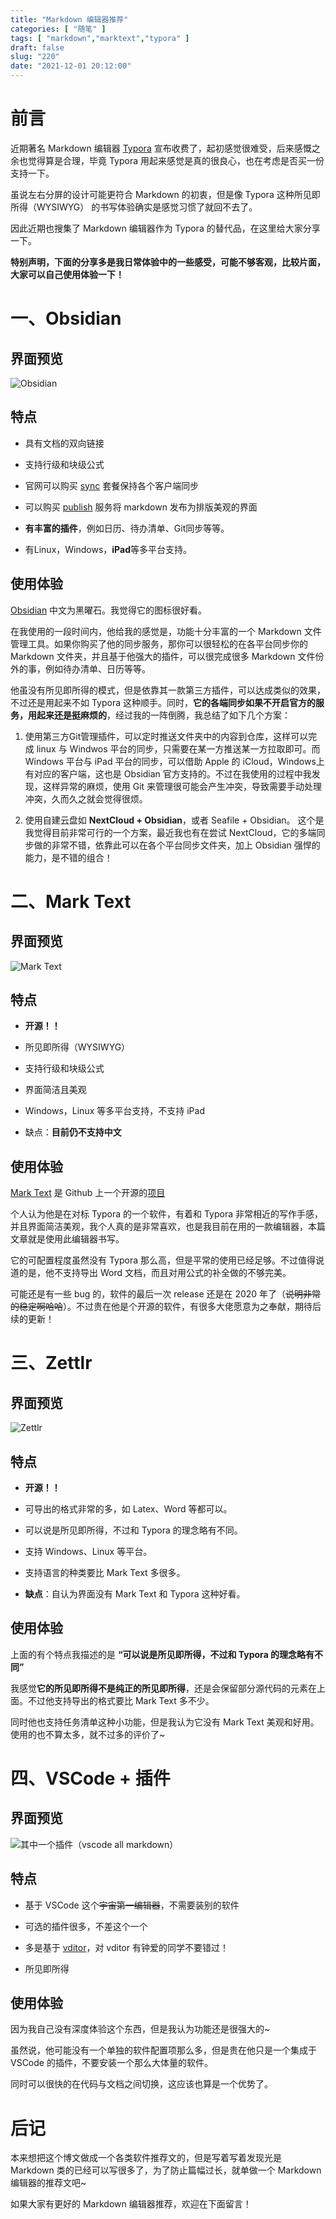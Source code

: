 ```yaml
---
title: "Markdown 编辑器推荐"
categories: [ "随笔" ]
tags: [ "markdown","marktext","typora" ]
draft: false
slug: "220"
date: "2021-12-01 20:12:00"
---
```


# 前言

近期著名 Markdown 编辑器 [Typora](https://typora.io/) 宣布收费了，起初感觉很难受，后来感慨之余也觉得算是合理，毕竟 Typora 用起来感觉是真的很良心，也在考虑是否买一份支持一下。

虽说左右分屏的设计可能更符合 Markdown 的初衷，但是像 Typora 这种所见即所得（WYSIWYG） 的书写体验确实是感觉习惯了就回不去了。

因此近期也搜集了 Markdown 编辑器作为 Typora 的替代品，在这里给大家分享一下。

**特别声明，下面的分享多是我日常体验中的一些感受，可能不够客观，比较片面，大家可以自己使用体验一下！**

# 一、Obsidian

## 界面预览

![Obsidian][1]

## 特点

- 具有文档的双向链接

- 支持行级和块级公式

- 官网可以购买 [sync](https://obsidian.md/sync) 套餐保持各个客户端同步

- 可以购买 [publish](https://obsidian.md/publish) 服务将 markdown 发布为排版美观的界面

- **有丰富的插件**，例如日历、待办清单、Git同步等等。

- 有Linux，Windows，**iPad**等多平台支持。

## 使用体验

[Obsidian](https://obsidian.md/) 中文为黑曜石。我觉得它的图标很好看。

在我使用的一段时间内，他给我的感觉是，功能十分丰富的一个 Markdown 文件管理工具。如果你购买了他的同步服务，那你可以很轻松的在各平台同步你的 Markdown 文件夹，并且基于他强大的插件，可以很完成很多 Markdown 文件份外的事，例如待办清单、日历等等。

他虽没有所见即所得的模式，但是依靠其一款第三方插件，可以达成类似的效果，不过还是用起来不如 Typora 这种顺手。同时，**它的各端同步如果不开启官方的服务，用起来还是挺麻烦的**，经过我的一阵倒腾，我总结了如下几个方案：

1. 使用第三方Git管理插件，可以定时推送文件夹中的内容到仓库，这样可以完成 linux 与 Windwos 平台的同步，只需要在某一方推送某一方拉取即可。而 Windows 平台与 iPad 平台的同步，可以借助 Apple 的 iCloud，Windows上有对应的客户端，这也是 Obsidian 官方支持的。不过在我使用的过程中我发现，这样异常的麻烦，使用 Git 来管理很可能会产生冲突，导致需要手动处理冲突，久而久之就会觉得很烦。

2. 使用自建云盘如 **NextCloud + Obsidian**，或者 Seafile + Obsidian。 这个是我觉得目前非常可行的一个方案，最近我也有在尝试 NextCloud，它的多端同步做的非常不错，依靠此可以在各个平台同步文件夹，加上 Obsidian 强悍的能力，是不错的组合！

# 二、Mark Text

## 界面预览

![Mark Text][2]

## 特点

- **开源！！**

- 所见即所得（WYSIWYG）

- 支持行级和块级公式

- 界面简洁且美观

- Windows，Linux 等多平台支持，不支持 iPad

- 缺点：**目前仍不支持中文**

## 使用体验

[Mark Text](https://marktext.app/) 是 Github 上一个开源的[项目](https://github.com/marktext/marktext)

个人认为他是在对标 Typora 的一个软件，有着和 Typora 非常相近的写作手感，并且界面简洁美观，我个人真的是非常喜欢，也是我目前在用的一款编辑器，本篇文章就是使用此编辑器书写。

它的可配置程度虽然没有 Typora 那么高，但是平常的使用已经足够。不过值得说道的是，他不支持导出 Word 文档，而且对用公式的补全做的不够完美。

可能还是有一些 bug 的，软件的最后一次 release 还是在 2020 年了（~~说明非常的稳定啊哈哈~~）。不过贵在他是个开源的软件，有很多大佬愿意为之奉献，期待后续的更新！

# 三、Zettlr

## 界面预览

![Zettlr][3]

## 特点

- **开源！！**

- 可导出的格式非常的多，如 Latex、Word 等都可以。

- 可以说是所见即所得，不过和 Typora 的理念略有不同。

- 支持 Windows、Linux 等平台。

- 支持语言的种类要比 Mark Text 多很多。

- **缺点**：自认为界面没有 Mark Text 和 Typora 这种好看。

## 使用体验

上面的有个特点我描述的是 **“可以说是所见即所得，不过和 Typora 的理念略有不同”**

我感觉**它的所见即所得不是纯正的所见即所得**，还是会保留部分源代码的元素在上面。不过他支持导出的格式要比 Mark Text 多不少。

同时他也支持任务清单这种小功能，但是我认为它没有 Mark Text 美观和好用。使用的也不算太多，就不过多的评价了~

# 四、VSCode + 插件

## 界面预览

![其中一个插件（vscode all markdown）][4]

## 特点

- 基于 VSCode 这个~~宇宙第一编辑器~~，不需要装别的软件

- 可选的插件很多，不差这个一个

- 多是基于 [vditor](https://github.com/Vanessa219/vditor)，对 vditor 有钟爱的同学不要错过！

- 所见即所得

## 使用体验

因为我自己没有深度体验这个东西，但是我认为功能还是很强大的~

虽然说，他可能没有一个单独的软件配置项那么多，但是贵在他只是一个集成于 VSCode 的插件，不要安装一个那么大体量的软件。

同时可以很快的在代码与文档之间切换，这应该也算是一个优势了。

# 后记

本来想把这个博文做成一个各类软件推荐文的，但是写着写着发现光是 Markdown 类的已经可以写很多了，为了防止篇幅过长，就单做一个 Markdown 编辑器的推荐文吧~

如果大家有更好的 Markdown 编辑器推荐，欢迎在下面留言！

  [1]: https://www.zzsqwq.cn/usr/uploads/2021/12/1150718291.png
  [2]: https://www.zzsqwq.cn/usr/uploads/2021/12/3145024348.png
  [3]: https://www.zzsqwq.cn/usr/uploads/2021/12/3408881163.png
  [4]: https://www.zzsqwq.cn/usr/uploads/2021/12/1511072141.png